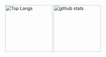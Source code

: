 <p align="left"> 
  <img alt="Top Langs" height="150px" src="https://github-readme-stats.vercel.app/api/top-langs/?username=10matcho27&show_icons=true&theme=onedark" />
  <img alt="github stats" height="150px" src="https://github-readme-stats.vercel.app/api?username=10matcho27&theme=onedark&show_icons=ture" />
</p>
